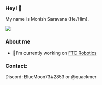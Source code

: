 ### Hey! 👋
 My name is Monish Saravana (He/Him).

![](https://komarev.com/ghpvc/?username=BlueMoon73)
### About me
- 🧪I'm currently working on [FTC Robotics](https://github.com/FTCLooseScrews) 
<!-- - 🤔 I’m looking for help with AP World History 🙏 -->
<!-- - -->

### Contact: 
Discord: BlueMoon73#2853 or @quackmer


<!--
**BlueMoon73/BlueMoon73** is a ✨ _special_ ✨ repository because its `README.md` (this file) appears on your GitHub profile.

Here are some ideas to get you started:

- 🔭 I’m currently working on ...
- 🌱 I’m currently learning ...
- 👯 I’m looking to collaborate on ...
- 🤔 I’m looking for help with ...
- 💬 Ask me about ...
- 📫 How to reach me: ...

- ⚡ Fun fact: ...
-->

